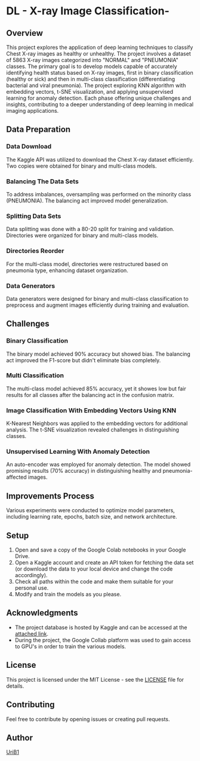 # DL - X-ray Image Classification-
## Overview
This project explores the application of deep learning techniques to classify Chest X-ray images as healthy or unhealthy. The project involves a dataset of 5863 X-ray images categorized into "NORMAL" and "PNEUMONIA" classes. The primary goal is to develop models capable of accurately identifying health status based on X-ray images, first in binary classification (healthy or sick) and then in multi-class classification (differentiating bacterial and viral pneumonia).
The project exploring KNN algorithm with embedding vectors, t-SNE visualization, and applying unsupervised learning for anomaly detection. Each phase offering unique challenges and insights, contributing to a deeper understanding of deep learning in medical imaging applications.

## Data Preparation
### Data Download
The Kaggle API was utilized to download the Chest X-ray dataset efficiently. Two copies were obtained for binary and multi-class models.

### Balancing The Data Sets
To address imbalances, oversampling was performed on the minority class (PNEUMONIA). The balancing act improved model generalization.

### Splitting Data Sets
Data splitting was done with a 80-20 split for training and validation. Directories were organized for binary and multi-class models.

### Directories Reorder
For the multi-class model, directories were restructured based on pneumonia type, enhancing dataset organization.

### Data Generators
Data generators were designed for binary and multi-class classification to preprocess and augment images efficiently during training and evaluation.

## Challenges
### Binary Classification
The binary model achieved 90% accuracy but showed bias. The balancing act improved the F1-score but didn't eliminate bias completely.

### Multi Classification
The multi-class model achieved 85% accuracy, yet it showes low but fair results for all classes after the balancing act in the confusion matrix.

### Image Classification With Embedding Vectors Using KNN
K-Nearest Neighbors was applied to the embedding vectors for additional analysis. The t-SNE visualization revealed challenges in distinguishing classes.

### Unsupervised Learning With Anomaly Detection
An auto-encoder was employed for anomaly detection. The model showed promising results (70% accuracy) in distinguishing healthy and pneumonia-affected images.

## Improvements Process
Various experiments were conducted to optimize model parameters, including learning rate, epochs, batch size, and network architecture.

## Setup
1. Open and save a copy of the Google Colab notebooks in your Google Drive.
3. Open a Kaggle account and create an API token for fetching the data set (or download the data to your local device and change the code accordingly). 
2. Check all paths within the code and make them suitable for your personal use.
4. Modify and train the models as you please.

## Acknowledgments
* The project database is hosted by Kaggle and can be accessed at the [attached link](https://www.kaggle.com/datasets/paultimothymooney/chest-xray-pneumonia).
* During the project, the Google Collab platform was used to gain access to GPU's in order to train the various models.

## License
This project is licensed under the MIT License - see the [LICENSE](LICENSE) file for details.

## Contributing
Feel free to contribute by opening issues or creating pull requests.

## Author
[UriB1](https://github.com/UriB1)
